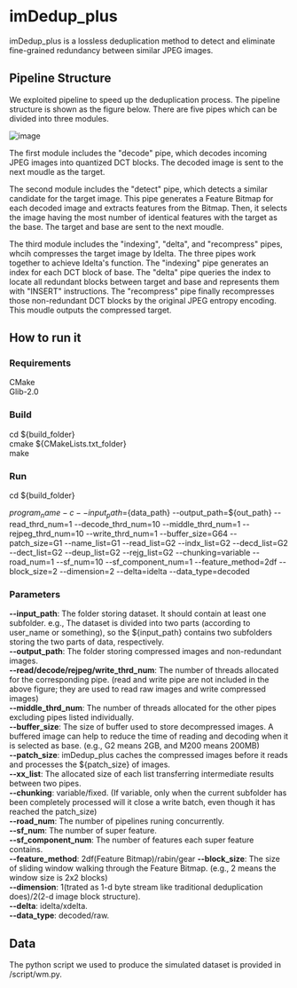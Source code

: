 # imDedup_plus

imDedup_plus is a lossless deduplication method to detect and eliminate fine-grained redundancy between similar JPEG images.

## Pipeline Structure

We exploited pipeline to speed up the deduplication process. The pipeline structure is shown as the figure below. There are five pipes which can be divided into three modules.

![image](https://github.com/DDDCai/imDedup_plus/assets/29863262/b4a1fc3d-2487-425e-a961-e622123517e8)

The first module includes the "decode" pipe, which decodes incoming JPEG images into quantized DCT blocks. The decoded image is sent to the next moudle as the target.

The second module includes the "detect" pipe, which detects a similar candidate for the target image. This pipe generates a Feature Bitmap for each decoded image and extracts features from the Bitmap. Then, it selects the image having the most number of identical features with the target as the base. The target and base are sent to the next moudle.

The third module includes the "indexing", "delta", and "recompress" pipes, whcih compresses the target image by Idelta.
The three pipes work together to achieve Idelta's function.
The "indexing" pipe generates an index for each DCT block of base.
The "delta" pipe queries the index to locate all redundant blocks between target and base and represents them with "INSERT" instructions.
The "recompress" pipe finally recompresses those non-redundant DCT blocks by the original JPEG entropy encoding.
This moudle outputs the compressed target.

## How to run it

### Requirements

CMake  
Glib-2.0

### Build

cd ${build_folder}  
cmake ${CMakeLists.txt_folder}  
make

### Run

cd ${build_folder}

${program_name} -c --input_path=${data_path} --output_path=${out_path} --read_thrd_num=1 --decode_thrd_num=10 --middle_thrd_num=1 --rejpeg_thrd_num=10 --write_thrd_num=1 --buffer_size=G64 --patch_size=G1 --name_list=G1 --read_list=G2 --indx_list=G2 --decd_list=G2 --dect_list=G2 --deup_list=G2 --rejg_list=G2 --chunking=variable --road_num=1 --sf_num=10 --sf_component_num=1 --feature_method=2df --block_size=2 --dimension=2 --delta=idelta --data_type=decoded

### Parameters

__--input_path__:  The folder storing dataset. It should contain at least one subfolder. e.g., The dataset is divided into two parts (according to user_name or something), so the ${input_path} contains two subfolders storing the two parts of data, respectively.  
__--output_path__:  The folder storing compressed images and non-redundant images.  
__--read/decode/rejpeg/write_thrd_num__:  The number of threads allocated for the corresponding pipe. (read and write pipe are not included in the above figure; they are used to read raw images and write compressed images)  
__--middle_thrd_num__:  The number of threads allocated for the other pipes excluding pipes listed individually.  
__--buffer_size__:  The size of buffer used to store decompressed images. A buffered image can help to reduce the time of reading and decoding when it is selected as base. (e.g., G2 means 2GB, and M200 means 200MB)  
__--patch_size__:  imDedup_plus caches the compressed images before it reads and processes the ${patch_size} of images.   
__--xx_list__:  The allocated size of each list transferring intermediate results between two pipes.  
__--chunking__:  variable/fixed. (If variable, only when the current subfolder has been completely processed will it close a write batch, even though it has reached the patch_size)  
__--road_num__:  The number of pipelines runing concurrently.  
__--sf_num__:  The number of super feature.  
__--sf_component_num__:  The number of features each super feature contains.  
__--feature_method__:  2df(Feature Bitmap)/rabin/gear
__--block_size__:  The size of sliding window walking through the Feature Bitmap. (e.g., 2 means the window size is 2x2 blocks)  
__--dimension__:  1(trated as 1-d byte stream like traditional deduplication does)/2(2-d image block structure).  
__--delta__:  idelta/xdelta.  
__--data_type__:  decoded/raw.  

## Data

The python script we used to produce the simulated dataset is provided in /script/wm.py.
